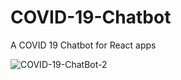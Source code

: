 # COVID-19-Chatbot
A COVID 19 Chatbot for React apps

![COVID-19-ChatBot-2](https://user-images.githubusercontent.com/45126869/132444731-bfc40a77-fcca-4687-9c3d-92132dad0928.gif)

